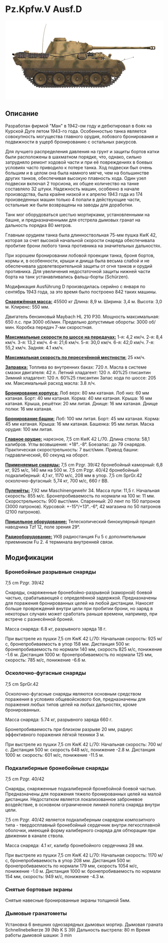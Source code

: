 # Pz.Kpfw.V Ausf.D

![_pzv-d](../images/_pzv-d.png)

## Описание

Разработан фирмой "Ман" в 1942-ом году и дебютировал в боях на Курской Дуге летом 1943-го года. Особенностью танка является совокупность могущества главного орудия, лобового бронирования и подвижности в ущерб бронированию с остальных ракурсов.

Для лучшего распределения давления на грунт и защиты бортов катки были расположены в шахматном порядке, что, однако, сильно затрудняло ремонт ходовой части и при её повреждениях в боевых условиях часто приводило к потере танка. Ход подвески был очень большим и в целом она была намного мягче, чем на большинстве других танков, обеспечивая высокую плавность хода. Один узел подвески включал 2 торсиона, их общее количество на танке составляло 32 штуки. Надежность машин, особенно в начале производства, была крайне низкой и к апрелю 1943 года из 174 произведенных машин только 4 попали в действующие части, остальные же были возвращены на заводы для доработки.

Танк мог оборудоваться шестью мортирками, установленными на башне, и предназначенными для отстрела дымовых гранат на дальность порядка 80 метров.

Главным орудием танка была длинноствольная 75-мм пушка KwK 42, которая за счет высокой начальной скорости снаряда обеспечивала пробитие брони любого танка противника на значительных дальностях. 

При хорошем бронировании лобовой проекции танка, броня бортов, кормы и, в особенности, крыши и днища была весьма слабой и не обеспечивала удовлетворительной защиты от огня танков и орудий противника. Для увеличения недостаточной защиты нижней части борта на танк устанавливались фальш-борты (Schürzen).

Модификация Ausführung D производилась серийно с января по сентябрь 1943 года, за это время было построено 842 таких машины.

<b><u>Снаряжённая масса:</u></b> 45500 кг
Длина: 8,9 м.
Ширина: 3,4 м.
Высота: 3,0 м.
Клиренс: 550 мм.

Двигатель бензиновый Maybach HL 210 P30.
Мощность максимальная: 650 л.с. при 3000 об/мин.
Предельно допустимые обороты: 3000 об/мин.
Коробка передач 7-ми скоростная.

<b><u>Максимальные скорости по шоссе на передачах:</u></b>
1-я: 4,2 км/ч.
2-я: 8,4 км/ч.
3-я: 13,2 км/ч.
4-я: 21,6 км/ч.
5-я: 30,0 км/ч.
6-я: 42,0 км/ч.
7-я: 55,2 км/ч.
Задняя: 4.1 км/ч.

<b><u>Максимальная скорость по пересечённой местности:</u></b> 25 км/ч.

<b><u>Заправка:</u></b>
Топлива во внутренних баках: 720 л.
Масла в системе смазки двигателя: 42 л.
Летний хладагент: 120 л. 40%25 глисантин
Зимний хладагент: 120 л. 60%25 глисантин
Запас хода по шоссе: 205 км.
Максимальный расход масла: 3.8 л/ч.

<b><u>Бронирование корпуса:</u></b>
Лоб верх: 80 мм катаная.
Лоб низ: 60 мм катаная.
Борт: 40 мм катаная.
Корма: 40 мм катаная.
Крыша: 16 мм катаная.
Крыша, решётки: 20 мм литая.
Днище: 16 мм катаная.
Днище полки: 16 мм катаная.

<b><u>Бронирование башни:</u></b>
Лоб: 100 мм литая.
Борт: 45 мм катаная.
Корма: 45 мм катаная.
Крыша: 16 мм катаная.
Башенка: 95 мм литая.
Маска орудия: 100 мм литая.

<b><u>Главное орудие:</u></b> нарезное, 7,5 cm KwK 42 L/70.
Длина ствола: 58,1 калибров.
Углы возвышения: +18°..-8°.
Боезапас: до 79 снарядов.
Практическая скорострельность: 7 выст/мин.
Привод башни: гидравлический, 60 секунд на оборот.

<b><u>Применяемые снаряды:</u></b>
7,5 cm Pzgr. 39/42 бронебойный каморный: 6,8 кг, 925 м/с, 140 мм на 500 м.
7,5 cm Pzgr. 40/42 бронебойный подкалиберный: 4,1 кг, 1170 м/с, 208 мм в упор.
7,5 cm SprGr.42 осколочно-фугасный: 5,74 кг, 700 м/с, 660 г ВВ.

<b><u>Пулемёты:</u></b> 7,92 мм Maschinengewehr 34.
Масса пули: 11,5 г.
Начальная скорость: 855 м/с.
Бронепробиваемость по нормали на 100 м: 11 мм.
Скорострельность: 900 выст/мин.
Спаренный: 20 лент по 150 патронов (3000 патронов).
Курсовой: +-15°/+13°..-6°, 42 магазина по 50 патронов (2100 патронов).

<b><u>Прицельное оборудование:</u></b>
Телескопический бинокулярный прицел наводчика Tzf 12, поле зрения 29°.

<b><u>Радиооборудование:</u></b>
УКВ радиостанция Fu 5 с дополнительным приемником Fu 2.
4 терминала внутренней связи.

## Модификации


### Бронебойные разрывные снаряды

7,5 cm Pzgr. 39/42

Снаряды, снаряженные бронебойно-разрывной (каморной) боевой частью, срабатывающей с определённой задержкой. Предназначены для поражения бронированных целей на любой дистанции. Наносят больше провреждений внутри цели при пробитии брони, но заряд в некоторых случаях может сработать раньше времени, например, при встрече с разнесённой броней.

Масса снаряда: 6.8 кг, разрывного заряда 18 г.

При выстреле из пушки 7,5 cm KwK 42 L/70:
Начальная скорость: 925 м/с, бронепробиваемость в упор 158 мм.
Дистанция 500 м: бронепробиваемость по нормали 140 мм, скорость 825 м/с, понижение -1.6 м.
Дистанция 1000 м: бронепробиваемость по нормали 125 мм, скорость: 785 м/с, понижение -6.6 м.


### Осколочно-фугасные снаряды

7,5 cm SprGr.42

Осколочно-фугасные снаряды являются основным средством поражения в условиях общевойскового боя, предназначены для поражения любых типов целей на любых дальностях, кроме бронированных.

Масса снаряда: 5.74 кг, разрывного заряда 660 г.

Бронепробиваемость при близком разрыве 20 мм, радиус эффективного поражения лёгкой техники 3 м.

При выстреле из пушки 7,5 cm KwK 42 L/70:
Начальная скорость: 700 м/с.
Дистанция 500 м: скорость 648 м/с, понижение -2.8 м.
Дистанция 1000 м: скорость: 601 м/с, понижение -11.5 м.


### Подкалиберные бронебойные снаряды

7,5 cm Pzgr. 40/42

Снаряды, снаряженные подкалиберной бронебойной боевой частью. Предназначены для поражения тяжело бронированных целей на малой дистанции. Недостатком является локализованное заброневое воздействие, в основном ограниченное линией полета снаряда внутри цели.

7,5 cm Pzgr. 40/42 является подкалиберным снарядом композитного типа - твердосплавный бронебойный сердечник внутри легкосплавной оболочки, имеющей форму калиберного снаряда для обтюрации при движении в канале ствола.

Масса снаряда: 4.1 кг, калибр бронебойного сердечника 28 мм.

При выстреле из пушки 7,5 cm KwK 42 L/70:
Начальная скорость: 1170 м/с, бронепробиваемость в упор 208 мм.
Дистанция 500 м: бронепробиваемость по нормали 179 мм, скорость 1054 м/с, понижение -1.0 м.
Дистанция 1000 м: бронепробиваемость по нормали 154 мм, скорость: 949 м/с, понижение -4.3 м.


### Снятые бортовые экраны

Снятые навесные бронированные экраны толщиной 5мм.


### Дымовые гранатометы

Установка 6 внешних однозарядных дымовых мортир.
Дымовая граната Schnellnebelkerze 39 (Nb K S 39)
Дальность выстрела: 80 m
Время работы дымовой шашки: 3 min
